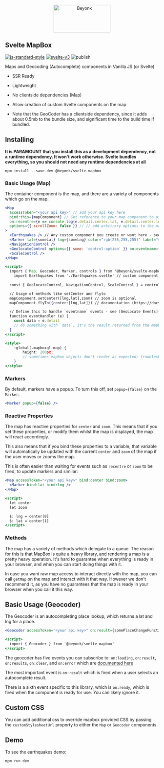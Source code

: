 <p align="center">
  <img width="186" height="90" src="https://user-images.githubusercontent.com/218949/44782765-377e7c80-ab80-11e8-9dd8-fce0e37c235b.png" alt="Beyonk" />
</p>

## Svelte MapBox

[![js-standard-style](https://img.shields.io/badge/code%20style-standard-brightgreen.svg)](http://standardjs.com) [![svelte-v3](https://img.shields.io/badge/svelte-v3-blueviolet.svg)](https://svelte.dev) ![publish](https://github.com/beyonk-adventures/svelte-mapbox/workflows/publish/badge.svg)

Maps and Geocoding (Autocomplete) components in Vanilla JS (or Svelte)

* SSR Ready
* Lightweight
* No clientside dependencies (Map)
* Allow creation of custom Svelte components on the map

* Note that the GeoCoder has a clientside dependency, since it adds about 0.5mb to the bundle size, and significant time to the build time if bundled.

## Installing

**It is PARAMOUNT that you install this as a development dependency, not a runtime dependency. It won't work otherwise. Svelte bundles everything, so you should not need any runtime dependencies at all**

```
npm install --save-dev @beyonk/svelte-mapbox
```

### Basic Usage (Map)

The container component is the map, and there are a variety of components which go on the map.

```jsx
<Map
  accessToken="<your api key>" // add your api key here
  bind:this={mapComponent} // Get reference to your map component to use methods
  on:recentre={e => console.log(e.detail.center.lat, e.detail.center.lng) } // recentre events
  options={{ scrollZoom: false }} // // add arbitrary options to the map from the mapbox api
>
  <Earthquakes /> // Any custom component you create or want here - see marker example
  <Marker lat={someLat} lng={someLng} color="rgb(255,255,255)" label="some marker label" popupClassName="class-name" /> // built in Marker component
  <NavigationControl />
  <GeolocateControl options={{ some: 'control-option' }} on:eventname={eventHandler} />
  <ScaleControl />
</Map>

<script>
  import { Map, Geocoder, Marker, controls } from '@beyonk/svelte-mapbox'
	import Earthquakes from './Earthquakes.svelte' // custom component
  
  const { GeolocateControl, NavigationControl, ScaleControl } = controls

  // Usage of methods like setCenter and flyto
  mapComponent.setCenter([lng,lat],zoom) // zoom is optional
  mapComponent.flyTo({center:[lng,lat]}) // documentation (https://docs.mapbox.com/mapbox-gl-js/example/flyto)

  // Define this to handle `eventname` events - see [GeoLocate Events](https://docs.mapbox.com/mapbox-gl-js/api/markers/#geolocatecontrol-events)
  function eventHandler (e) {
    const data = e.detail
    // do something with `data`, it's the result returned from the mapbox event
  }
</script>

<style>
    :global(.mapboxgl-map) {
        height: 200px;
        // sometimes mapbox objects don't render as expected; troubleshoot by changing the height/width to px
    }
</style>
```

### Markers

By default, markers have a popup. To turn this off, set `popup={false}` on the `Marker`:

```jsx
<Marker popup={false} />
```

### Reactive Properties

The map has reactive properties for `center` and `zoom`. This means that if you set these properties, or modify them whilst the map is displayed, the map will react accordingly.

This also means that if you bind these properties to a variable, that variable will automatically be updated with the current `center` and `zoom` of the map if the user moves or zooms the map.

This is often easier than waiting for events such as `recentre` or `zoom` to be fired, to update markers and similar:

```jsx
<Map accessToken="<your api key>" bind:center bind:zoom>
  <Marker bind:lat bind:lng />
</Map>

<script>
  let center
  let zoom

  $: lng = center[0]
  $: lat = center[1]
</script>
```

### Methods

The map has a variety of methods which delegate to a queue. The reason for this is that MapBox is quite a heavy library, and rendering a map is a pretty heavy operation. It's hard to guarantee
when everything is ready in your browser, and when you can start doing things with it.

In case you want raw map access to interact directly with the map, you can call `getMap` on the map and interact with it that way. However we don't recommend it, as you have no guarantees that the
map is ready in your browser when you call it this way.

## Basic Usage (Geocoder)

The Geocoder is an autocompleting place lookup, which returns a lat and lng for a place.

```jsx
<Geocoder accessToken="<your api key>" on:result={somePlaceChangeFunction} />

<script>
  import { Geocoder } from '@beyonk/svelte-mapbox'
</script>
```

The geocoder has five events you can subscribe to: `on:loading`, `on:result`, `on:results`, `on:clear`, and `on:error` which are [documented here](https://github.com/mapbox/mapbox-gl-geocoder/blob/master/API.md#on)

The most important event is `on:result` which is fired when a user selects an autocomplete result.

There is a sixth event specific to this library, which is `on:ready`, which is fired when the component is ready for use. You can likely ignore it.

## Custom CSS

You can add additional css to override mapbox provided CSS by passing the `customStylesheetUrl` property to either the `Map` or `Geocoder` components.

## Demo

To see the earthquakes demo:

`
npm run dev
`


